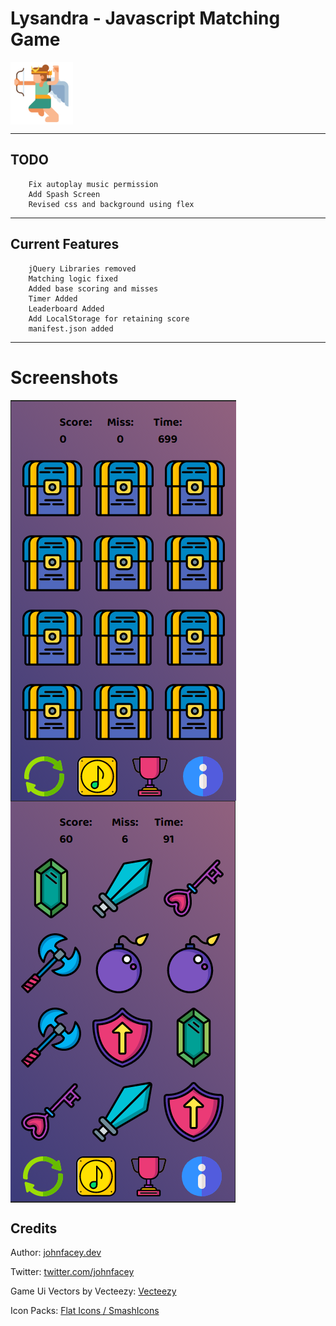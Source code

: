 
# Lysandra - Javascript Matching Game

<div style="padding-bottom:100px;text-align:center;">
<p>
<img src="assets/images/logo.svg"
     alt="Lysandra - Javascript/HTML Matching Game."
     style="float: left; text-align:center; width:100px; height:100px" />
</p>
</div>

---
## TODO

```
    Fix autoplay music permission
    Add Spash Screen
    Revised css and background using flex
``` 
---

## Current Features
```
    jQuery Libraries removed
    Matching logic fixed
    Added base scoring and misses
    Timer Added
    Leaderboard Added
    Add LocalStorage for retaining score
    manifest.json added
```
---
# Screenshots

   <div style="clear:both;text-align:center">
    <img src="assets/images/screens/screen1.png"
     alt="Lysandra - Javascript/HTML Matching Game."
     style="float: left;" />
     </div>

<div style="clear:both;text-align:center">
      <img src="assets/images/screens/screen2.png"
     alt="Lysandra - Javascript/HTML Matching Game."
     style="float: left; " />
     </div>

<div style="clear:both"></div>

## Credits

Author: [johnfacey.dev](https://johnfacey.dev/)

Twitter: [twitter.com/johnfacey](https://twitter.com/johnfacey)

Game Ui Vectors by Vecteezy: [Vecteezy](https://www.vecteezy.com/free-vector/game-ui)

Icon Packs: [Flat Icons / SmashIcons](www.flaticon.com)
